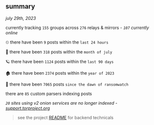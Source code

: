 
## summary
_july 29th, 2023_

currently tracking `155` groups across `276` relays & mirrors - _`107` currently online_

⏲ there have been `9` posts within the `last 24 hours`

🦈 there have been `318` posts within the `month of july`

🪐 there have been `1124` posts within the `last 90 days`

🏚 there have been `2374` posts within the `year of 2023`

🦕 there have been `7065` posts `since the dawn of ransomwatch`

there are `85` custom parsers indexing posts

_`20` sites using v2 onion services are no longer indexed - [support.torproject.org](https://support.torproject.org/onionservices/v2-deprecation/)_

> see the project [README](https://github.com/joshhighet/ransomwatch#ransomwatch--) for backend technicals
